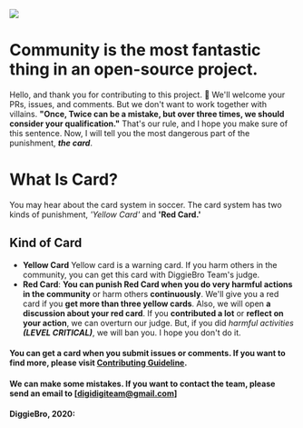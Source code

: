 ![](https://images.vexels.com/media/users/3/146857/isolated/preview/d55e89657228964a776f7dab3c0537ca-football-red-card-icon-by-vexels.png)
# Community is the most fantastic thing in an open-source project. 
Hello, and thank you for contributing to this project. 👋 We'll welcome your PRs, issues, and comments. But we don't want to work together with villains.
**"Once, Twice can be a mistake, but over three times, we should consider your qualification."** 
That's our rule, and I hope you make sure of this sentence. Now, I will tell you the most dangerous part of the punishment, ***the card***.

# What Is Card?
You may hear about the card system in soccer. The card system has two kinds of punishment, *'Yellow Card'* and **'Red Card.'**

## Kind of Card
- **Yellow Card** Yellow card is a warning card. If you harm others in the community, you can get this card with DiggieBro Team's judge.
- **Red Card**: **You can punish Red Card when you do very harmful actions in the community** or harm others **continuously**. We'll give you a red card if you
        **get more than three yellow cards**. Also, we will open **a discussion about your red card**. If you **contributed a lot**
        or **reflect on your action**, we can overturn our judge. But, if you did *harmful activities **(LEVEL CRITICAL)***,
        we will ban you. I hope you don't do it.

#### You can get a card when you submit issues or comments. If you want to find more, please visit [Contributing Guideline](./CONTRIBUTING.md).
#### We can make some mistakes. If you want to contact the team, please send an email to [digidigiteam@gmail.com]

#### DiggieBro, 2020:
